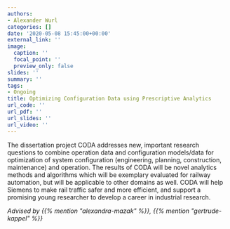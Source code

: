 ```yaml
---
authors:
- Alexander Wurl
categories: []
date: '2020-05-08 15:45:00+00:00'
external_link: ''
image:
  caption: ''
  focal_point: ''
  preview_only: false
slides: ''
summary: ''
tags:
- Ongoing
title: Optimizing Configuration Data using Prescriptive Analytics
url_code: ''
url_pdf: ''
url_slides: ''
url_video: ''
---
```


The dissertation project CODA addresses new, important research questions to combine operation data and configuration models/data for optimization of system configuration (engineering, planning, construction, maintenance) and operation. The results of CODA will be novel analytics methods and algorithms which will be exemplary evaluated for railway automation, but will be applicable to other domains as well. CODA will help Siemens to make rail traffic safer and more efficient, and support a promising young researcher to develop a career in industrial research.

*Advised by {{% mention "alexandra-mazak" %}}, {{% mention "gertrude-kappel" %}}*